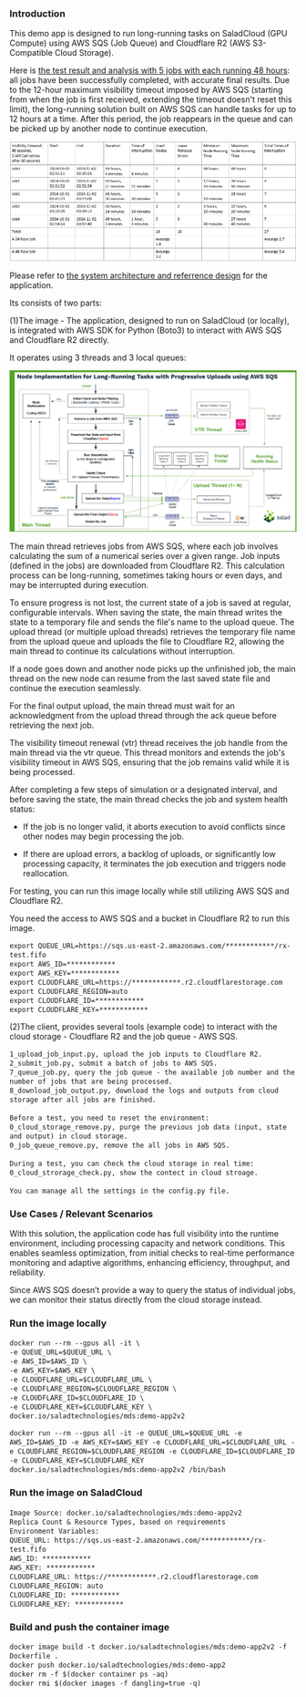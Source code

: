 ### Introduction

This demo app is designed to run long-running tasks on SaladCloud (GPU Compute) using AWS SQS (Job Queue) and Cloudflare R2 (AWS S3-Compatible Cloud Storage).


Here is [the test result and analysis with 5 jobs with each running 48 hours](test_result_awssqs_5_jobs_each_48_hours.txt): all jobs have been successfully completed, with accurate final results. Due to the 12-hour maximum visibility timeout imposed by AWS SQS (starting from when the job is first received, extending the timeout doesn't reset this limit), the long-running solution built on AWS SQS can handle tasks for up to 12 hours at a time. After this period, the job reappears in the queue and can be picked up by another node to continue execution.

![test_result](test_result_awssqs.png)

Please refer to [the system architecture and referrence design](https://github.com/SaladTechnologies/mds/blob/main/SCE_Architectural_Overview/5_long_running_tasks.png) for the application.

Its consists of two parts:

(1)The image - The application, designed to run on SaladCloud (or locally), is integrated with AWS SDK for Python (Boto3) to interact with AWS SQS and Cloudflare R2 directly.

It operates using 3 threads and 3 local queues:

![Node Implementation](node_implementation.png)

The main thread retrieves jobs from AWS SQS, where each job involves calculating the sum of a numerical series over a given range. Job inputs (defined in the jobs) are downloaded from Cloudflare R2. This calculation process can be long-running, sometimes taking hours or even days, and may be interrupted during execution.

To ensure progress is not lost, the current state of a job is saved at regular, configurable intervals. When saving the state, the main thread writes the state to a temporary file and sends the file's name to the upload queue. The upload thread (or multiple upload threads) retrieves the temporary file name from the upload queue and uploads the file to Cloudflare R2, allowing the main thread to continue its calculations without interruption.

If a node goes down and another node picks up the unfinished job, the main thread on the new node can resume from the last saved state file and continue the execution seamlessly.

For the final output upload, the main thread must wait for an acknowledgment from the upload thread through the ack queue before retrieving the next job.

The visibility timeout renewal (vtr) thread receives the job handle from the main thread via the vtr queue. This thread monitors and extends the job's visibility timeout in AWS SQS, ensuring that the job remains valid while it is being processed.

After completing a few steps of simulation or a designated interval, and before saving the state, the main thread checks the job and system health status:

- If the job is no longer valid, it aborts execution to avoid conflicts since other nodes may begin processing the job.

- If there are upload errors, a backlog of uploads, or significantly low processing capacity, it terminates the job execution and triggers node reallocation.

For testing, you can run this image locally while still utilizing AWS SQS and Cloudflare R2.

You need the access to AWS SQS and a bucket in Cloudflare R2 to run this image.

```
export QUEUE_URL=https://sqs.us-east-2.amazonaws.com/************/rx-test.fifo
export AWS_ID=************
export AWS_KEY=************
export CLOUDFLARE_URL=https://************.r2.cloudflarestorage.com
export CLOUDFLARE_REGION=auto
export CLOUDFLARE_ID=************
export CLOUDFLARE_KEY=************
```

(2)The client, provides several tools (example code) to interact with the cloud storage - Cloudflare R2 and the job queue - AWS SQS.

```
1_upload_job_input.py, upload the job inputs to Cloudflare R2.
2_submit_job.py, submit a batch of jobs to AWS SQS.
7_queue_job.py, query the job queue - the available job number and the number of jobs that are being processed.
8_download_job_output.py, download the logs and outputs from cloud storage after all jobs are finished.

Before a test, you need to reset the environment:
0_cloud_storage_remove.py, purge the previous job data (input, state and output) in cloud storage.
0_job_queue_remove.py, remove the all jobs in AWS SQS.

During a test, you can check the cloud storage in real time:
0_cloud_strorage_check.py, show the contect in cloud stroage.

You can manage all the settings in the config.py file.
```

### Use Cases / Relevant Scenarios

With this solution, the application code has full visibility into the runtime environment, including processing capacity and network conditions. This enables seamless optimization, from initial checks to real-time performance monitoring and adaptive algorithms, enhancing efficiency, throughput, and reliability.

Since AWS SQS doesn’t provide a way to query the status of individual jobs, we can monitor their status directly from the cloud storage instead.

### Run the image locally

```
docker run --rm --gpus all -it \
-e QUEUE_URL=$QUEUE_URL \
-e AWS_ID=$AWS_ID \
-e AWS_KEY=$AWS_KEY \
-e CLOUDFLARE_URL=$CLOUDFLARE_URL \
-e CLOUDFLARE_REGION=$CLOUDFLARE_REGION \
-e CLOUDFLARE_ID=$CLOUDFLARE_ID \
-e CLOUDFLARE_KEY=$CLOUDFLARE_KEY \
docker.io/saladtechnologies/mds:demo-app2v2 
```

```
docker run --rm --gpus all -it -e QUEUE_URL=$QUEUE_URL -e AWS_ID=$AWS_ID -e AWS_KEY=$AWS_KEY -e CLOUDFLARE_URL=$CLOUDFLARE_URL -e CLOUDFLARE_REGION=$CLOUDFLARE_REGION -e CLOUDFLARE_ID=$CLOUDFLARE_ID -e CLOUDFLARE_KEY=$CLOUDFLARE_KEY docker.io/saladtechnologies/mds:demo-app2v2 /bin/bash
```

### Run the image on SaladCloud

```
Image Source: docker.io/saladtechnologies/mds:demo-app2v2
Replica Count & Resource Types, based on requirements
Environment Variables:
QUEUE_URL: https://sqs.us-east-2.amazonaws.com/************/rx-test.fifo
AWS_ID: ************
AWS_KEY: ************
CLOUDFLARE_URL: https://************.r2.cloudflarestorage.com
CLOUDFLARE_REGION: auto
CLOUDFLARE_ID: ************
CLOUDFLARE_KEY: ************
```

### Build and push the container image

```
docker image build -t docker.io/saladtechnologies/mds:demo-app2v2 -f Dockerfile .
docker push docker.io/saladtechnologies/mds:demo-app2
docker rm -f $(docker container ps -aq)
docker rmi $(docker images -f dangling=true -q)
```